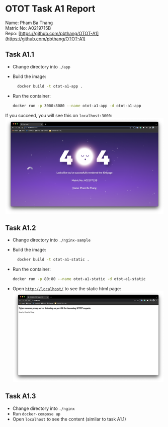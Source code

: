 # OTOT Task A1 Report

Name: Pham Ba Thang \
Matric No: A0219715B \
Repo: [https://github.com/pbthang/OTOT-A1](https://github.com/pbthang/OTOT-A1)

## Task A1.1

- Change directory into `./app`
- Build the image:

  ```zsh
    docker build -t otot-a1-app .
  ```

- Run the container:

  ```zsh
  docker run -p 3000:8080 --name otot-a1-app -d otot-a1-app
  ```

If you succeed, you will see this on `localhost:3000`:
![localhost:3000](images/task-a11.png)

## Task A1.2

- Change directory into `./nginx-sample`
- Build the image:

  ```zsh
    docker build -t otot-a1-static .
  ```

- Run the container:

  ```zsh
  docker run -p 80:80 --name otot-a1-static -d otot-a1-static
  ```

- Open [`http://localhost/`](http://localhost/) to see the static html page:
  ![localhost](images/task-a12.png)

## Task A1.3

- Change directory into `./nginx`
- Run `docker-compose up`
- Open `localhost` to see the content (similar to task A1.1)
